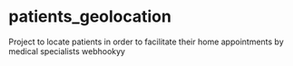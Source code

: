 # patients_geolocation
Project to locate patients in order to facilitate their home appointments by medical specialists
webhookyy
